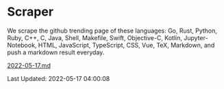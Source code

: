 # Scraper

We scrape the github trending page of these languages: Go, Rust, Python, Ruby, C++, C, Java, Shell, Makefile, Swift, Objective-C, Kotlin, Jupyter-Notebook, HTML, JavaScript, TypeScript, CSS, Vue, TeX, Markdown, and push a markdown result everyday.

[2022-05-17.md](https://github.com/yangwenmai/github-trending-backup/blob/master/2022-05-17.md)

Last Updated: 2022-05-17 04:00:08